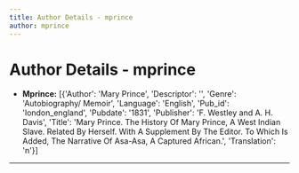 ```yaml
---
title: Author Details - mprince
author: mprince
---
```


# Author Details - mprince

<ul>
    <li><strong>Mprince:</strong> [{'Author': 'Mary Prince', 'Descriptor': '', 'Genre': 'Autobiography/ Memoir', 'Language': 'English', 'Pub_id': 'london_england', 'Pubdate': '1831', 'Publisher': 'F. Westley and A. H. Davis', 'Title': 'Mary Prince. The History Of Mary Prince, A West Indian Slave. Related By Herself. With A Supplement By The Editor. To Which Is Added, The Narrative Of Asa-Asa, A Captured African.', 'Translation': 'n'}]</li>
</ul>
<hr>
